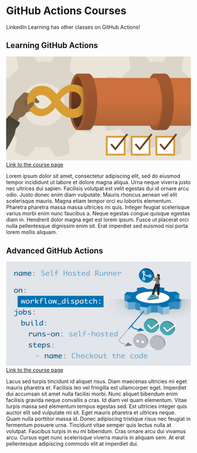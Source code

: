 # GitHub Actions Courses
LinkedIn Learning has other classes on GitHub Actions!

## Learning GitHub Actions
![Learning GitHub Actions](./images/learning-github-actions-.jpeg)
[Link to the course page](https://www.linkedin.com/learning/learning-github-actions-2/automating-with-github-actions-2)

Lorem ipsum dolor sit amet, consectetur adipiscing elit, sed do eiusmod tempor incididunt ut labore et dolore magna aliqua. Urna neque viverra justo nec ultrices dui sapien. Facilisis volutpat est velit egestas dui id ornare arcu odio. Justo donec enim diam vulputate. Mauris rhoncus aenean vel elit scelerisque mauris. Magna etiam tempor orci eu lobortis elementum. Pharetra pharetra massa massa ultricies mi quis. Integer feugiat scelerisque varius morbi enim nunc faucibus a. Neque egestas congue quisque egestas diam in. Hendrerit dolor magna eget est lorem ipsum. Fusce ut placerat orci nulla pellentesque dignissim enim sit. Erat imperdiet sed euismod nisi porta lorem mollis aliquam.



## Advanced GitHub Actions
![Advanced GitHub Actions](./images/advanced-github-actions.jpeg)
[Link to the course page](https://www.linkedin.com/learning/advanced-github-actions/next-level-github-actions)

Lacus sed turpis tincidunt id aliquet risus. Diam maecenas ultricies mi eget mauris pharetra et. Facilisis leo vel fringilla est ullamcorper eget. Imperdiet dui accumsan sit amet nulla facilisi morbi. Nunc aliquet bibendum enim facilisis gravida neque convallis a cras. Id diam vel quam elementum. Vitae turpis massa sed elementum tempus egestas sed. Est ultricies integer quis auctor elit sed vulputate mi sit. Eget mauris pharetra et ultrices neque. Quam nulla porttitor massa id. Donec adipiscing tristique risus nec feugiat in fermentum posuere urna. Tincidunt vitae semper quis lectus nulla at volutpat. Faucibus turpis in eu mi bibendum. Cras ornare arcu dui vivamus arcu. Cursus eget nunc scelerisque viverra mauris in aliquam sem. At erat pellentesque adipiscing commodo elit at imperdiet dui.


